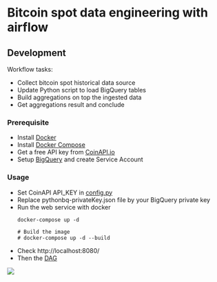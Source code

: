 # Bitcoin spot data engineering with airflow

## Development
Workflow tasks: 
- Collect bitcoin spot historical data source
- Update Python script to load BigQuery tables 
- Build aggregations on top the ingested data
- Get aggregations result and conclude

### Prerequisite
* Install [Docker](https://www.docker.com/)
* Install [Docker Compose](https://docs.docker.com/compose/install/)
* Get a free API key from [CoinAPI.io](https://www.coinapi.io/)
* Setup [BigQuery](https://cloud.google.com/bigquery) and create Service Account
        
### Usage
* Set CoinAPI API_KEY in [config.py](https://github.com/hsnnd/bitcoin-spot-airflow-data-engineering/blob/main/dags/config.py)
* Replace pythonbq-privateKey.json file by your BigQuery private key
* Run the web service with docker
    ```
    docker-compose up -d
    
    # Build the image
    # docker-compose up -d --build
    ```
* Check http://localhost:8080/
* Then the [DAG](http://localhost:8080/graph?dag_id=btc_spot_data_dag)
<img align="center"  src="https://github.com/hsnnd/bitcoin-spot-airflow-data-engineering/DAG.png">
